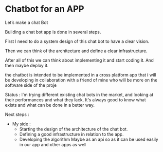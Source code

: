 # Chatbot for an APP

Let’s make a chat Bot

Building a chat bot app is done in several steps.

First I need to do a system design of this chat bot to have a clear vision.

Then we can think of the architecture and define a clear infrastructure.

After all of this we can think about implementing it and start coding it. And then maybe deploy it.

the chatbot is intended to be implemented in a cross platform app that i will be developing in collaboration with a friend of mine who will be more on the software side of the proje


Status : 
I'm trying different existing chat bots in the market, and looking at their performances and what they lack. It's always good to know what exists and what can be done in a better way. 

Next steps : 
  - My side : 
    - Starting the design of the architecture of the chat bot.
    - Defining a good infrastructure in relation to the app.
    - Developing the algorithm Maybe as an api so as it can be used easily in our app and other apps as well 


